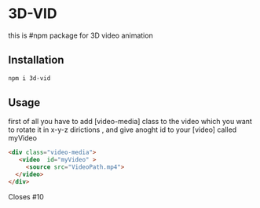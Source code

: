 # 3D-VID
this is #npm package for 3D video animation 

## Installation

```bash
npm i 3d-vid
```

## Usage
first of all you have to add [video-media] class to the video which you want to rotate it in x-y-z dirictions , and give anoght id to your [video] called myVideo 
```html
<div class="video-media">
   <video  id="myVideo" >
     <source src="VideoPath.mp4">
  </video>
</div>
```
Closes #10
